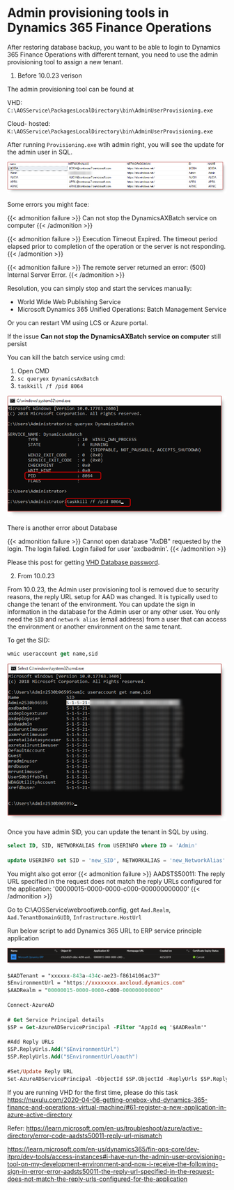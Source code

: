 # Admin provisioning tools in Dynamics 365 Finance Operations


After restoring database backup, you want to be able to login to Dynamics 365 Finance Operations with different ternant, you need to use the admin provisioning tool to assign a new tenant.

<!--adsense-->

1. Before 10.0.23 verison

The admin provisioning tool can be found at

VHD: `C:\AOSService\PackagesLocalDirectory\bin\AdminUserProvisioning.exe`

Cloud- hosted: `K:\AOSService\PackagesLocalDirectory\bin\AdminUserProvisioning.exe`

After running `Provisioning.exe` wtih admin right, you will see the update for the admin user in SQL.

![Image](userinfo.png "userinfo")

Some errors you might face:

{{< admonition failure >}}
Can not stop the DynamicsAXBatch service on computer
{{< /admonition >}}

{{< admonition failure >}}
Execution Timeout Expired. The timeout period elapsed prior to completion of the operation or the server is not responding.
{{< /admonition >}}

{{< admonition failure >}}
The remote server returned an error: (500) Internal Server Error.
{{< /admonition >}}

Resolution, you can simply stop and start the services manually:

* World Wide Web Publishing Service
* Microsoft Dynamics 365 Unified Operations: Batch Management Service

Or you can restart VM using LCS or Azure portal.

If the issue **Can not stop the DynamicsAXBatch service on computer** still persist

You can kill the batch service using cmd:

1. Open CMD
2. `sc queryex DynamicsAxBatch`
3. `taskkill /f /pid 8064`

![Image](queryex.png "queryex")

There is another error about Database

{{< admonition failure >}}
Cannot open database "AxDB" requested by the login. The login failed.
Login failed for user 'axdbadmin'.
{{< /admonition >}}

Please this post for getting [VHD Database password](https://nuxulu.com/2020-04-06-getting-onebox-vhd-dynamics-365-finance-and-operations-virtual-machine/#2-rename-vm).

2. From 10.0.23

From 10.0.23, the Admin user provisioning tool is removed due to security reasons, the reply URL setup for AAD was changed.
It is typically used to change the tenant of the environment. You can update the sign in information in the database for the Admin user or any other user. You only need the `SID` and `network alias` (email address) from a user that can access the environment or another environment on the same tenant.

To get the SID:

```ps
wmic useraccount get name,sid
```

![Image](get-sid-cmd.png "get-sid-cmd")

Once you have admin SID, you can update the tenant in SQL by using.

```sql
select ID, SID, NETWORKALIAS from USERINFO where ID = 'Admin'

update USERINFO set SID = 'new_SID', NETWORKALIAS = 'new_NetworkAlias' where ID = 'Admin'
```

You might also got error
{{< admonition failure >}}
AADSTS50011: The reply URL specified in the request does not match the reply URLs configured for the application: '00000015-0000-0000-c000-000000000000'
{{< /admonition >}}

Go to C:\AOSService\webroot\web.config, get `Aad.Realm`, `Aad.TenantDomainGUID`, `Infrastructure.HostUrl`

Run below script to add Dynamics 365  URL to ERP service principle application

![Image](00000015-0000-0000-c000-000000000000.png "00000015-0000-0000-c000-000000000000")

```ps
$AADTenant = "xxxxxx-843a-434c-ae23-f8614106ac37"
$EnvironmentUrl = "https://xxxxxxxx.axcloud.dynamics.com"
$AADRealm = "00000015-0000-0000-c000-000000000000"

Connect-AzureAD

# Get Service Principal details
$SP = Get-AzureADServicePrincipal -Filter "AppId eq '$AADRealm'"

#Add Reply URLs
$SP.ReplyUrls.Add("$EnvironmentUrl")
$SP.ReplyUrls.Add("$EnvironmentUrl/oauth")

#Set/Update Reply URL
Set-AzureADServicePrincipal -ObjectId $SP.ObjectId -ReplyUrls $SP.ReplyUrls
```

If you are running VHD for the first time, please do this task https://nuxulu.com/2020-04-06-getting-onebox-vhd-dynamics-365-finance-and-operations-virtual-machine/#61-register-a-new-application-in-azure-active-directory


Refer:
https://learn.microsoft.com/en-us/troubleshoot/azure/active-directory/error-code-aadsts50011-reply-url-mismatch

https://learn.microsoft.com/en-us/dynamics365/fin-ops-core/dev-itpro/dev-tools/access-instances#i-have-run-the-admin-user-provisioning-tool-on-my-development-environment-and-now-i-receive-the-following-sign-in-error-error-aadsts50011-the-reply-url-specified-in-the-request-does-not-match-the-reply-urls-configured-for-the-application
